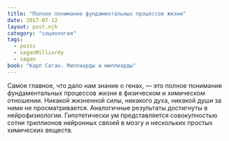 ```yaml
---
title: "Полное понимание фундаментальных процессов жизни"
date: 2017-07-12
layout: post.njk
category: "социология"
tags:
  - posts
  - saganMilliardy
  - sagan
book: "Карл Саган. Миллиарды и миллиарды"
---
```


Самое главное, что дало нам знание о генах, — это полное понимание фундаментальных процессов жизни в физическом и химическом отношении. Никакой жизненной силы, никакого духа, никакой души за ними не просматривается. Аналогичные результаты достигнуты в нейрофизиологии. Гипотетически ум представляется совокупностью сотни триллионов нейронных связей в мозгу и нескольких простых химических веществ.
